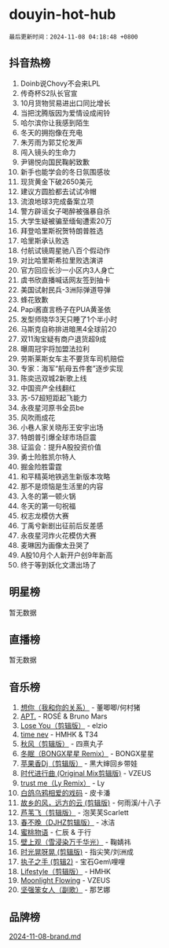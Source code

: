 # douyin-hot-hub

`最后更新时间：2024-11-08 04:18:48 +0800`

## 抖音热榜

1. Doinb说Chovy不会来LPL
1. 传奇杯S2队长官宣
1. 10月货物贸易进出口同比增长
1. 当把沈腾版因为爱情设成闹铃
1. 哈尔滨你让我感到陌生
1. 冬天的拥抱像在充电
1. 朱芳雨为郭艾伦发声
1. 闯入镜头的生命力
1. 尹锡悦向国民鞠躬致歉
1. 新手也能学会的冬日氛围感妆
1. 现货黄金下破2650美元
1. 建议方圆脸都去试试冷帽
1. 流浪地球3完成备案立项
1. 警方辟谣女子喝醉被强暴自杀
1. 大学生疑被骗至缅甸遭索20万
1. 拜登哈里斯祝贺特朗普胜选
1. 哈里斯承认败选
1. 付航试镜周星驰八百个假动作
1. 对比哈里斯希拉里败选演讲
1. 官方回应长沙一小区内3人身亡
1. 虞书欣直播喊话网友签到抽卡
1. 美国试射民兵-3洲际弹道导弹
1. 蜂花致歉
1. Papi酱直言杨子在PUA黄圣依
1. 发型师晓华3天只睡了1个半小时
1. 马斯克自称排进暗黑4全球前20
1. 双11淘宝疑有商户退货超9成
1. 曝周冠宇将加盟法拉利
1. 劳斯莱斯女车主不要货车司机赔偿
1. 专家：海军“航母五件套”逐步实现
1. 陈奕迅双城2新歌上线
1. 中国资产全线翻红
1. 苏-57超短距起飞能力
1. 永夜星河原书全员be
1. 风吹雨成花
1. 小巷人家关晓彤王安宇出场
1. 特朗普引爆全球市场巨震
1. 证监会：提升A股投资价值
1. 勇士险胜凯尔特人
1. 掘金险胜雷霆
1. 和平精英地铁逃生新版本攻略
1. 那不是烦恼是生活里的内容
1. 入冬的第一顿火锅
1. 冬天的第一句祝福
1. 权志龙模仿大赛
1. 丁禹兮新剧出征前后反差感
1. 永夜星河炸火花模仿大赛
1. 麦琳因为画像太丑哭了
1. A股10月个人新开户创9年新高
1. 终于等到妖化文潇出场了

## 明星榜

暂无数据

## 直播榜

暂无数据

## 音乐榜

1. [想你（我和你的关系）](https://sf5-hl-cdn-tos.douyinstatic.com/obj/tos-cn-ve-2774/o8QxhcOBDYYX0zqKCjFVQXZ3RBffnRBQEogitG) - 董唧唧/何村猪
1. [APT.](https://sf5-hl-cdn-tos.douyinstatic.com/obj/tos-cn-ve-2774/oUIcRnUtZBV1JgZtxIMCAiiBSVBSEEOCFfkeMQ) - ROSÉ & Bruno Mars
1. [Lose You（剪辑版）](https://sf3-cdn-tos.douyinstatic.com/obj/tos-cn-ve-2774/og9yxQxAWI86iBNr9ojBFMoWTIvDZZb8HwiGY) - elzio
1. [time nev](https://sf5-hl-cdn-tos.douyinstatic.com/obj/tos-cn-ve-2774/oc6aICzpzBCWrhCvDVi2AZmQLt0gIBxfMEfd6i) - HMHK & T34
1. [秋风（剪辑版）](https://sf5-hl-cdn-tos.douyinstatic.com/obj/tos-cn-ve-2774/ocGaU84LfAfzMd2wbXdQFpCGhBiXg82JNMRRie) - 四熹丸子
1. [冬眠（BONGX星星 Remix）](https://sf5-hl-cdn-tos.douyinstatic.com/obj/tos-cn-ve-2774/oMCfFFoE3LwQ7agAgOIG4ieExqkeAsxNBEkLdz) - BONGX星星
1. [苹果香Dj（剪辑版）](https://sf5-hl-cdn-tos.douyinstatic.com/obj/tos-cn-ve-2774/oEeIEQbYGAOspCTRAIeYF4Ok8LgZ8NBaRe4ztR) - 黑大婶回乡带娃
1. [时代进行曲 (Original Mix剪辑版)](https://sf3-cdn-tos.douyinstatic.com/obj/tos-cn-ve-2774/oYrssziLdrtiW6cKABM8n5Vfc2xwXiIBInoAkn) - VZEUS
1. [trust me（Ly Remix）](https://sf3-cdn-tos.douyinstatic.com/obj/tos-cn-ve-2774/oUo1M8fz5AfmMSExABQQKFE0eCMWgsiccfqrMA) - Ly
1. [白鸽乌鸦相爱的戏码](https://sf3-cdn-tos.douyinstatic.com/obj/tos-cn-ve-2774/oMVVEf6eDAOmFtNtCsEqKpIorBDM8Nkg6TZRqC) - 皮卡潘
1. [故乡的风，远方的云 (剪辑版)](https://sf5-hl-cdn-tos.douyinstatic.com/obj/tos-cn-ve-2774/ooPEdiZMrAAWisczq1WXoZYGU6GxII2UUBvYI) - 何雨溪/十八子
1. [芦苇飞（剪辑版）](https://sf5-hl-cdn-tos.douyinstatic.com/obj/tos-cn-ve-2774/ok3IaChjEFFoK3FAMzXDEgfpeE6Al3Nv2BnfCW) - 泡芙芙Scarlett
1. [春不晚（DJHZ剪辑版）](https://sf5-hl-cdn-tos.douyinstatic.com/obj/tos-cn-ve-2774/osEZa7YZ6wNo9QDABgfGFaCQKRQTNafsBJDnKt) - 冰洁
1. [蜜桃物语](https://sf5-hl-cdn-tos.douyinstatic.com/obj/tos-cn-ve-2774/oIhOSCZtIACtYU4XQkngiW9kCBfVD1Fz9IYeqL) - 仁辰 & 于行
1. [壁上观（雪浸染万千华光）](https://sf3-cdn-tos.douyinstatic.com/obj/tos-cn-ve-2774/ocIizBMxWi8vA8UdAMIYdYCjgBB5Z3WZWxrvY) - 鞠婧祎
1. [时光晃呀晃 (剪辑版)](https://sf5-hl-cdn-tos.douyinstatic.com/obj/tos-cn-ve-2774/o8ACeQem3gwI1x3GIYGAfKG0LJebKFRJDwRwyW) - 指尖笑/刘洲成
1. [执子之手 (剪辑2)](https://sf3-cdn-tos.douyinstatic.com/obj/tos-cn-ve-2774/oUoZLQjCc31XzqsBnBQUNgeKtYPBcgbFDwtfcu) - 宝石Gem\哩哩
1. [Lifestyle（剪辑版）](https://sf3-cdn-tos.douyinstatic.com/obj/tos-cn-ve-2774/owfqGgjwG3V5lCLaAIezFMeg3LtuKNBaZKgzPV) - HMHK
1. [Moonlight Flowing](https://sf5-hl-cdn-tos.douyinstatic.com/obj/tos-cn-ve-2774/oopZsCtRnQgOhEYmv9FfBBgwmeaQmWQQZED9tN) - VZEUS
1. [坚强笨女人（副歌）](https://sf6-cdn-tos.douyinstatic.com/obj/tos-cn-ve-2774/ospNInQiZvGWyBVg5zkNsAMct5uJIg1CrZiPL) - 那艺娜

## 品牌榜

[2024-11-08-brand.md](2024-11-08-brand.md)
